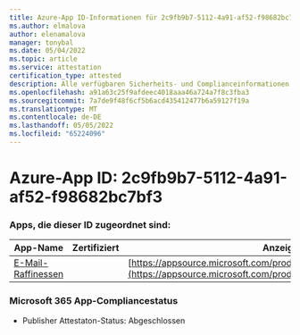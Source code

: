```yaml
---
title: Azure-App ID-Informationen für 2c9fb9b7-5112-4a91-af52-f98682bc7bf3
ms.author: elmalova
author: elenamalova
manager: tonybal
ms.date: 05/04/2022
ms.topic: article
ms.service: attestation
certification_type: attested
description: Alle verfügbaren Sicherheits- und Complianceinformationen für 2c9fb9b7-5112-4a91-af52-f98682bc7bf3.
ms.openlocfilehash: a91a63c25f9afdeec4018aaa46a724a7f8c3fba3
ms.sourcegitcommit: 7a7de9f48f6cf5b6acd435412477b6a59127f19a
ms.translationtype: MT
ms.contentlocale: de-DE
ms.lasthandoff: 05/05/2022
ms.locfileid: "65224096"
---
```

# <a name="azure-app-id-2c9fb9b7-5112-4a91-af52-f98682bc7bf3"></a>Azure-App ID: 2c9fb9b7-5112-4a91-af52-f98682bc7bf3


### <a name="apps-associated-with-this-id"></a>Apps, die dieser ID zugeordnet sind:
| **App-Name** | **Zertifiziert** | **Anzeigen in AppSource** |
|--------------|---------------|-----------------------|
| [E-Mail-Raffinessen](../forward/emailgistics.emailgistics_shared_email.md) |  | [https://appsource.microsoft.com/product/office/emailgistics.emailgistics_shared_email](https://appsource.microsoft.com/product/office/emailgistics.emailgistics_shared_email) |

### <a name="microsoft-365-app-compliance-status"></a>Microsoft 365 App-Compliancestatus
- Publisher Attestaton-Status: Abgeschlossen
